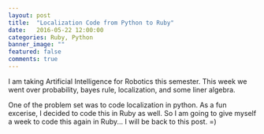 ```yaml
---
layout: post
title:  "Localization Code from Python to Ruby"
date:   2016-05-22 12:00:00
categories: Ruby, Python
banner_image: ""
featured: false
comments: true
---
```


I am taking Artificial Intelligence for Robotics this semester.  This week we went over probability, bayes rule, localization, and some liner algebra.

<!--more-->

One of the problem set was to code localization in python. As a fun excerise, I decided to code this in Ruby as well.  So I am going to give myself a week to code this again in Ruby...  I will be back to this post.  =)

<script src="https://gist.github.com/sicktastic/a3f1c3220873c8358b36bbae52f96a92.js"></script>
